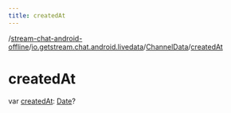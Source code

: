 ```yaml
---
title: createdAt
---
```

/[stream-chat-android-offline](../../index.md)/[io.getstream.chat.android.livedata](../index.md)/[ChannelData](index.md)/[createdAt](createdAt.md)  
  
  
  
# createdAt  
var [createdAt](createdAt.md): [Date](https://developer.android.com/reference/kotlin/java/util/Date.html)?
